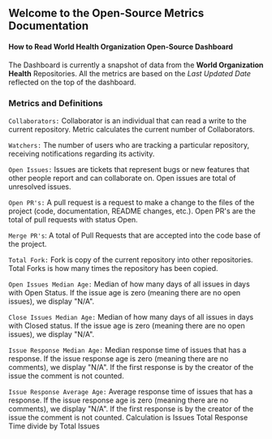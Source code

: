 ## Welcome to the Open-Source Metrics Documentation

#### How to Read World Health Organization Open-Source Dashboard

The Dashboard is currently a snapshot of data from the **World Organization Health** Repositories. All the metrics are based on the _Last Updated Date_ reflected on the top of the dashboard.

### Metrics and Definitions

`Collaborators:` Collaborator is an individual that can read a write to the current repository. Metric calculates the current number of Collaborators.

`Watchers:` The number of users who are tracking a particular repository, receiving notifications regarding its activity.

`Open Issues:` Issues are tickets that represent bugs or new features that other people report and can collaborate on. Open issues are total of unresolved issues.

`Open PR's:` A pull request is a request to make a change to the files of the project (code, documentation, README changes, etc.). Open PR's are the total of pull requests with status Open.

`Merge PR's`: A total of Pull Requests that are accepted into the code base of the project.

`Total Fork:` Fork is copy of the current repository into other repositories. Total Forks is how many times the repository has been copied.

`Open Issues Median Age:` Median of how many days of all issues in days with Open Status. If the issue age is zero (meaning there are no open issues), we display "N/A".

`Close Issues Median Age:` Median of how many days of all issues in days with Closed status. If the issue age is zero (meaning there are no open issues), we display "N/A".

`Issue Response Median Age:` Median response time of issues that has a response. If the issue response age is zero (meaning there are no comments), we display "N/A". If the first response is by the creator of the issue the comment is not counted.

`Issue Response Average Age:` Average response time of issues that has a response. If the issue response age is zero (meaning there are no comments), we display "N/A". If the first response is by the creator of the issue the comment is not counted. Calculation is Issues Total Response Time divide by Total Issues

